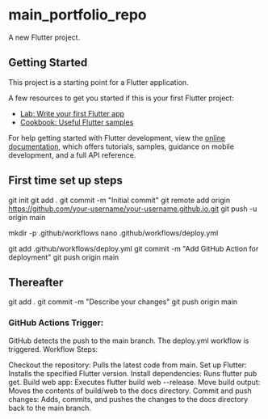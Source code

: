 # main_portfolio_repo

A new Flutter project.

## Getting Started

This project is a starting point for a Flutter application.

A few resources to get you started if this is your first Flutter project:

- [Lab: Write your first Flutter app](https://docs.flutter.dev/get-started/codelab)
- [Cookbook: Useful Flutter samples](https://docs.flutter.dev/cookbook)

For help getting started with Flutter development, view the
[online documentation](https://docs.flutter.dev/), which offers tutorials,
samples, guidance on mobile development, and a full API reference.

## First time set up steps

git init
git add .
git commit -m "Initial commit"
git remote add origin https://github.com/your-username/your-username.github.io.git
git push -u origin main

mkdir -p .github/workflows
nano .github/workflows/deploy.yml

git add .github/workflows/deploy.yml
git commit -m "Add GitHub Action for deployment"
git push origin main

## Thereafter

git add .
git commit -m "Describe your changes"
git push origin main

### GitHub Actions Trigger:

GitHub detects the push to the main branch.
The deploy.yml workflow is triggered.
Workflow Steps:

Checkout the repository: Pulls the latest code from main.
Set up Flutter: Installs the specified Flutter version.
Install dependencies: Runs flutter pub get.
Build web app: Executes flutter build web --release.
Move build output: Moves the contents of build/web to the docs directory.
Commit and push changes: Adds, commits, and pushes the changes to the docs directory back to the main branch.
